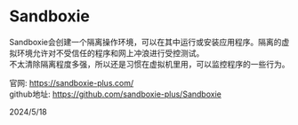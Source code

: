 # Sandboxie

Sandboxie会创建一个隔离操作环境，可以在其中运行或安装应用程序。隔离的虚拟环境允许对不受信任的程序和网上冲浪进行受控测试。  
不太清除隔离程度多强，所以还是习惯在虚拟机里用，可以监控程序的一些行为。  

官网: https://sandboxie-plus.com/  
github地址: https://github.com/sandboxie-plus/Sandboxie  


2024/5/18  
